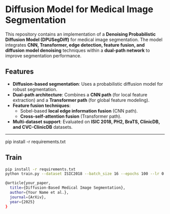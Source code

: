 # Diffusion Model for Medical Image Segmentation

This repository contains an implementation of a **Denoising Probabilistic Diffusion Model (DPUSegDiff)** for medical image segmentation. The model integrates **CNN, Transformer, edge detection, feature fusion, and diffusion model denoising** techniques within a **dual-path network** to improve segmentation performance.

## Features
- **Diffusion-based segmentation**: Uses a probabilistic diffusion model for robust segmentation.
- **Dual-path architecture**: Combines a **CNN path** (for local feature extraction) and a **Transformer path** (for global feature modeling).
- **Feature fusion techniques**:
  - Sobel-based **local edge information fusion** (CNN path).
  - **Cross-self-attention fusion** (Transformer path).
- **Multi-dataset support**: Evaluated on **ISIC 2018, PH2, BraTS, ClinicDB, and CVC-ClinicDB** datasets.

---
pip install -r requirements.txt
## Train
```bash
pip install -r requirements.txt
python train.py --dataset ISIC2018 --batch_size 16 --epochs 100 --lr 0.0001

@article{your_paper,
  title={Diffusion-Based Medical Image Segmentation},
  author={Your Name et al.},
  journal={ArXiv},
  year={2025}
}

